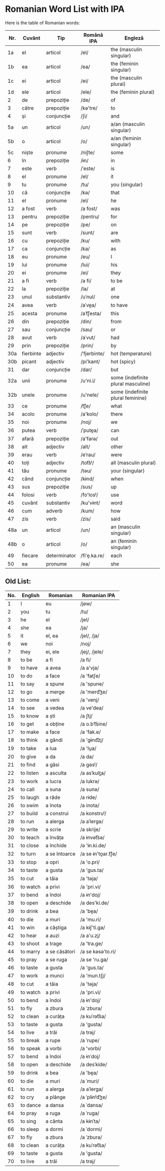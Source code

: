 # Romanian Word List with IPA

Here is the table of Romanian words:

| Nr. | Cuvânt     | Tip          | Română IPA  | Engleză                    |
|-----|------------|--------------|-------------|-----------------------------------------------|
| 1a  | el         | articol      | /el/        | the (masculin singular)                       |
| 1b  | ea         | articol      | /ea/        | the (feminin singular)                         |
| 1c  | ei         | articol      | /ei/        | the (masculin plural)                         |
| 1d  | ele        | articol      | /ele/       | the (feminin plural)                           |
| 2   | de         | prepoziție  | /de/        | of                                            |
| 3   | către      | prepoziție  | /kə'tre/    | to                                            |
| 4   | și         | conjuncție  | /ʃi/        | and                                           |
| 5a  | un         | articol      | /un/        | a/an (masculin singular)                      |
| 5b  | o          | articol      | /o/         | a/an (feminin singular)                        |
| 5c  | niște      | pronume      | /niʃte/     | some                                          |
| 6   | în         | prepoziție  | /ɨn/        | in                                            |
| 7   | este       | verb         | /ˈeste/     | is                                            |
| 8   | el         | pronume      | /el/        | it                                            |
| 9   | tu         | pronume      | /tu/        | you (singular)                                |
| 10  | că         | conjuncție  | /kə/        | that                                          |
| 11  | el         | pronume      | /el/        | he                                            |
| 12  | a fost     | verb         | /a fost/    | was                                           |
| 13  | pentru     | prepoziție  | /pentru/    | for                                           |
| 14  | pe         | prepoziție  | /pe/        | on                                            |
| 15  | sunt       | verb         | /sunt/      | are                                           |
| 16  | cu         | prepoziție  | /ku/        | with                                          |
| 17  | ca         | conjuncție  | /ka/        | as                                            |
| 18  | eu         | pronume      | /eu/        | I                                             |
| 19  | lui        | pronume      | /lui/       | his                                           |
| 20  | ei         | pronume      | /ei/        | they                                          |
| 21  | a fi       | verb         | /a fi/      | to be                                         |
| 22  | la         | prepoziție  | /la/        | at                                            |
| 23  | unul       | substantiv   | /uˈnul/     | one                                           |
| 24  | avea       | verb         | /aˈve̯a/    | to have                                       |
| 25  | acesta     | pronume      | /aˈt͡ʃesta/ | this                                          |
| 26  | din        | prepoziție  | /din/       | from                                          |
| 27  | sau        | conjuncție  | /sau/       | or                                            |
| 28  | avut       | verb         | /aˈvut/     | had                                           |
| 29  | prin       | prepoziție  | /prin/      | by                                            |
| 30a | fierbinte  | adjectiv     | /ˈfjerbinte/| hot (temperature)                             |
| 30b | picant     | adjectiv     | /pi'kant/   | hot (spicy)                                   |
| 31  | dar        | conjuncție  | /dar/       | but                                           |
| 32a | unii       | pronume      | /u'ni.i/    | some (indefinite plural masculine)            |
| 32b | unele      | pronume      | /u'nele/    | some (indefinite plural feminine)             |
| 33  | ce         | pronume      | /t͡ʃe/       | what                                          |
| 34  | acolo      | pronume      | /a'kolo/    | there                                         |
| 35  | noi        | pronume      | /noj/       | we                                            |
| 36  | putea      | verb         | /ˈpute̯a/   | can                                           |
| 37  | afară      | prepoziție  | /a'farə/    | out                                           |
| 38  | alt        | adjectiv     | /alt/       | other                                         |
| 39  | erau       | verb         | /eˈrau/     | were                                          |
| 40  | toți       | adjectiv     | /tot͡sʲ/     | all (masculin plural)                         |
| 41  | tău        | pronume      | /təu/       | your (singular)                               |
| 42  | când       | conjuncție  | /kɨnd/      | when                                          |
| 43  | sus        | prepoziție  | /sus/       | up                                            |
| 44  | folosi     | verb         | /fo'losʲ/   | use                                           |
| 45  | cuvânt     | substantiv   | /ku'vɨnt/   | word                                          |
| 46  | cum        | adverb       | /kum/       | how                                           |
| 47  | zis        | verb         | /zis/       | said                                          |
| 48a | un         | articol      | /un/        | an (masculin singular)                        |
| 48b | o          | articol      | /o/         | an (feminin singular)                          |
| 49  | fiecare    | determinator | /fi'e̯.ka.re/| each                                          |
| 50  | ea         | pronume      | /ea/        | she                                           |




## Old List:

| No. | English | Romanian | Romanian IPA |
|-----|---------|----------|--------------|
| 1   | I       | eu       | /jew/        |
| 2   | you     | tu       | /tu/         |
| 3   | he      | el       | /jel/        |
| 4   | she     | ea       | /ja/         |
| 5   | it      | el, ea   | /jel/, /ja/  |
| 6   | we      | noi      | /noj/        |
| 7   | they    | ei, ele  | /jej/, /jele/|
| 8   | to be   | a fi     | /a fi/       |
| 9   | to have | a avea   | /a a'vja/    |
| 10  | to do   | a face   | /a 'fatʃe/   |
| 11  | to say  | a spune  |  /a 'spune/  |
| 12  | to go   | a merge  |  /a 'merd͡ʒe/ |
| 13  | to come | a veni   |  /a 'venj/   |
| 14  | to see  | a vedea  |  /a ve'dea/  |
| 15  | to know | a ști    |  /a ʃtj/     |
| 16  | to get  | a obține | /a o.bˈt͡sine/|
| 17  | to make | a face   |  /a 'fak.e/  |
| 18  | to think| a gândi  |  /a 'ɡɨnd͡zj/ |
| 19  | to take | a lua    |  /a 'lu̯a/    |
| 20  | to give | a da     |  /a da/      |
| 21  | to find | a găsi   | /a ɡəsʲ/     |
| 22  | to listen | a asculta | /a asˈkult̪a/ |
| 23  | to work | a lucra  | /a lukrə/   |
| 24  | to call | a suna   | /a sunə/    |
| 25  | to laugh | a râde  | /a rɨde/    |
| 26  | to swim | a înota  | /a inota/   |
| 27  | to build | a construi | /a konstruʲ/ |
| 28  | to run | a alerga | /a aˈlerɡə/ |
| 29  | to write | a scrie | /a skrije/  |
| 30  | to teach | a învăța | /a ɨnvət͡sə/ |
| 31  | to close | a închide    | /ə 'ɨn.ki.de/        |
| 32  | to turn  | a se întoarce| /a se ɨn'to̯ar.t͡ʃe/  |
| 33  | to stop  | a opri       | /a 'o.pri/           |
| 34  | to taste | a gusta      | /a 'gus.ta/          |
| 35  | to cut   | a tăia       | /a 'təi̯a/            |
| 36  | to watch | a privi      | /a 'pri.vi/          |
| 37  | to bend  | a îndoi      | /a ɨn'doj/           |
| 38  | to open  | a deschide   | /a des'ki.de/        |
| 39  | to drink | a bea        | /a 'be̯a/             |
| 40  | to die   | a muri       | /a 'mu.ri/           |
| 41  | to win   | a câștiga    | /a kɨʃ'ti.ga/        |
| 42  | to hear  | a auzi       | /a a'u.zj/           |
| 43  | to shoot | a trage      | /a 'tra.ge/          |
| 44  | to marry | a se căsători| /a se kəsə'to.ri/    |
| 45  | to pray  | a se ruga    | /a se 'ru.ga/        |
| 46  | to taste | a gusta      | /a 'gus.ta/          |
| 47  | to work  | a munci      | /a 'mun.tʃj/         |
| 48  | to cut   | a tăia       | /a 'təi̯a/            |
| 49  | to watch | a privi      | /a 'pri.vi/          |
| 50  | to bend  | a îndoi      | /a ɨn'doj/           |
| 51  | to fly  | a zbura  | /a ˈzbura/   |
| 52  | to clean| a curăța | /a kuˈrət͡sa/|
| 53  | to taste| a gusta  | /a 'gusta/   |
| 54  | to live | a trăi   | /a trəj/     |
| 55  | to break| a rupe   | /a ˈrupe/    |
| 56  | to speak| a vorbi  | /a 'vorbi/   |
| 57  | to bend | a îndoi  | /a ɨnˈdoj/   |
| 58  | to open | a deschide| /a desˈkide/|
| 59  | to drink| a bea    | /a 'be̯a/     |
| 60  | to die  | a muri   | /a ˈmuri/    |
| 61  | to run  | a alerga | /a aˈlerga/  |
| 62  | to cry  | a plânge | /a ˈplɨnʲd͡ʒe/|
| 63  | to dance| a dansa  | /a ˈdansa/   |
| 64  | to pray | a ruga   | /a ˈruɡa/    |
| 65  | to sing | a cânta  | /a kɨnˈta/   |
| 66  | to sleep| a dormi  | /a ˈdormi/   |
| 67  | to fly  | a zbura  | /a ˈzbura/   |
| 68  | to clean| a curăța | /a kuˈrət͡sa/|
| 69  | to taste| a gusta  | /a 'gusta/   |
| 70  | to live | a trăi   | /a trəj/     |
